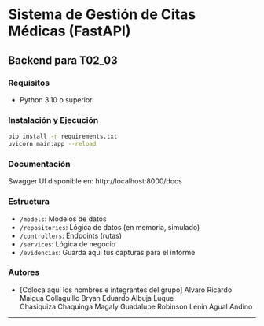 # Sistema de Gestión de Citas Médicas (FastAPI)

## Backend para T02_03

### Requisitos

- Python 3.10 o superior

### Instalación y Ejecución

```bash
pip install -r requirements.txt
uvicorn main:app --reload
```

### Documentación

Swagger UI disponible en: http://localhost:8000/docs

### Estructura

- `/models`: Modelos de datos
- `/repositories`: Lógica de datos (en memoria, simulado)
- `/controllers`: Endpoints (rutas)
- `/services`: Lógica de negocio
- `/evidencias`: Guarda aquí tus capturas para el informe

### Autores

- [Coloca aquí los nombres e integrantes del grupo]
Alvaro Ricardo Maigua Collaguillo
Bryan Eduardo Albuja Luque  
Chasiquiza Chaquinga Magaly Guadalupe 
Robinson Lenin Agual Andino 
---
